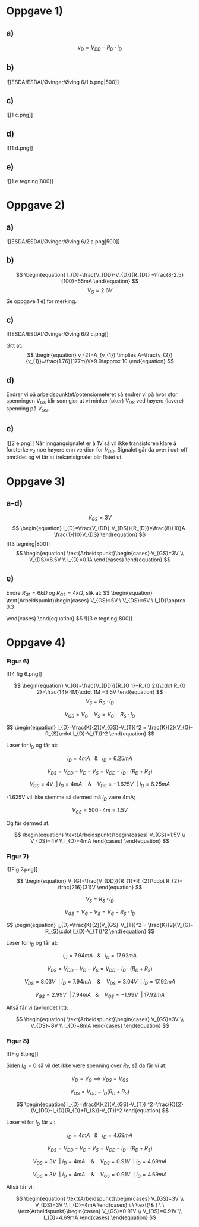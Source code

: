 # Oppgave 1)
## a)
$$
 \begin{equation} 
 v_{D}=V_{DD}-R_{D}\cdot i_{D} 
 \end{equation} 
$$
## b)

![[ESDA/ESDAI/Øvinger/Øving 6/1 b.png|500]]

## c)
![[1 c.png]]

## d)
![[1 d.png]]

## e)
![[1 e tegning|800]]

# Oppgave 2)
## a)
![[ESDA/ESDAI/Øvinger/Øving 6/2 a.png|500]]

## b)
$$
 \begin{equation} 
 I_{D}=\frac{V_{DD}-V_{D}}{R_{D}} =\frac{8-2.5}{100}=55mA
 \end{equation} 
$$
$$
 \begin{equation} 
 V_{G}\approx 2.6V 
 \end{equation} 
$$
Se oppgave 1 e) for merking.

## c)

![[ESDA/ESDAI/Øvinger/Øving 6/2 c.png]]


Gitt at:
$$
 \begin{equation} 
  v_{2}=A_{v_{1}} \implies A=\frac{v_{2}}{v_{1}}=\frac{1.76}{177m}V=9.9\approx 10
 \end{equation} 
$$

## d)
Endrer vi på arbeidspunktet/potensiometeret så endrer vi på hvor stor spenningen $V_{GS}$ blir som gjør at vi minker (øker) $V_{DS}$ ved høyere (lavere) spenning på $V_{GS}$.

## e)
![[2 e.png]]
Når inngangsignalet er å 1V så vil ikke transistoren klare å forsterke  $v_{2}$ noe høyere enn verdien for $V_{DD}$. Signalet går da over i cut-off området og vi får at trekantsignalet blir flatet ut.


# Oppgave 3)
## a-d)
$$
 \begin{equation} 
 V_{GS}=3V 
 \end{equation} 
$$
$$
 \begin{equation} 
i_{D}=\frac{V_{DD}-V_{DS}}{R_{D}}=\frac{8}{10}A-\frac{1}{10}V_{DS}
 \end{equation} 
$$
 ![[3 tegning|800]]
 $$
 \begin{equation} 
 \text{Arbeidspunkt}\begin{cases}
V_{GS}=3V \\
V_{DS}=8.5V \\
I_{D}=0.1A
\end{cases} 
 \end{equation} 
$$
## e)
Endre $R_{G1}=6k\Omega$ og $R_{G2}=4k\Omega$, slik at:
$$
 \begin{equation} 
 \text{Arbeidspunkt}\begin{cases}
V_{GS}=5V \\
V_{DS}=6V \\
I_{D}\approx 0.3

\end{cases} 
 \end{equation} 
$$
![[3 e tegning|800]]

# Oppgave 4)
### Figur 6)
![[4 fig 6.png]]

$$
 \begin{equation} 
 V_{G}=\frac{V_{DD}}{R_{G 1}+R_{G 2}}\cdot R_{G 2}=\frac{14}{4M}\cdot 1M =3.5V
 \end{equation} 
$$
$$
V_{S}=R_{S}\cdot I_{D}
$$

$$
 \begin{equation} 
 V_{GS}=V_{G}-V_{S} =V_{G}-R_{S}\cdot I_{D}
 \end{equation} 
$$


$$
 \begin{equation} 
  i_{D}=\frac{K}{2}(V_{GS}-V_{T})^2 = \frac{K}{2}(V_{G}-R_{S}\cdot I_{D}-V_{T})^2
 \end{equation} 
$$

Løser for $i_{D}$ og får at:

$$
 \begin{equation} 
 i_{D} = 4mA \ \ \ \text{\&} \ \ \ i_{D}=6.25mA
 \end{equation} 
$$

$$
 \begin{equation} 
V_{DS}=V_{DD}-V_{D}-V_{S}=V_{DD}-i_{D}\cdot (R_{D}+R_{S})
 \end{equation} 
$$

$$
 \begin{equation} 
 V_{DS}= 4V  \ \ | \ i_{D}=4mA \ \ \ \ \text{\&} \ \ \ \ V_{DS}=-1.625V \ \ | \ i_{D}=6.25mA
 \end{equation} 
$$

-1.625V vil ikke stemme så dermed må $i_{D}$ være 4mA;

$$
 \begin{equation} 
  V_{GS}= 500\cdot 4m = 1.5V
 \end{equation} 
$$

Og får dermed at:

$$
 \begin{equation} 
  \text{Arbeidspunkt}\begin{cases}
V_{GS}=1.5V \\
V_{DS}=4V \\
I_{D}=4mA
\end{cases} 
 \end{equation} 
$$


### Figur 7)
![[Fig 7.png]]

$$
 \begin{equation} 
 V_{G}=\frac{V_{DD}}{R_{1}+R_{2}}\cdot R_{2}= \frac{216}{31}V
 \end{equation} 
$$

$$
V_{S}=R_{S}\cdot I_{D}
$$

$$
 \begin{equation} 
 V_{GS}=V_{G}-V_{S} =V_{G}-R_{S}\cdot I_{D}
 \end{equation} 
$$


$$
 \begin{equation} 
  i_{D}=\frac{K}{2}(V_{GS}-V_{T})^2 = \frac{K}{2}(V_{G}-R_{S}\cdot I_{D}-V_{T})^2
 \end{equation} 
$$

Løser for $i_{D}$ og får at:

$$
 \begin{equation} 
 i_{D} = 7.94mA \ \ \ \text{\&} \ \ \ i_{D}=17.92mA
 \end{equation} 
$$

$$
 \begin{equation} 
V_{DS}=V_{DD}-V_{D}-V_{S}=V_{DD}-i_{D}\cdot (R_{D}+R_{S})
 \end{equation} 
$$

$$
 \begin{equation} 
 V_{DS}= 8.03V  \ \ | \ i_{D}=7.94mA \ \ \ \ \text{\&} \ \ \ \ V_{DS}=3.04V \ \ | \ i_{D}=17.92mA
 \end{equation} 
$$

$$
 \begin{equation} 
 V_{GS}= 2.99V \ \ |\ 7.94mA \ \ \ \& \ \ \ \ V_{GS}=-1.99V \ \ | \ 17.92mA
 \end{equation} 
$$

Altså får vi (avrundet litt):

$$
 \begin{equation} 
  \text{Arbeidspunkt}\begin{cases}
V_{GS}=3V \\
V_{DS}=8V \\
I_{D}=8mA
\end{cases} 
 \end{equation} 
$$

### Figur 8)
![[Fig 8.png]]

Siden $I_{G}=0$ så vil det ikke være spenning over $R_{F}$, så da får vi at:

$$
 \begin{equation} 
 V_{D}=V_{G} \implies V_{DS}=V_{GS}
 \end{equation} 
$$

$$
 \begin{equation} 
 V_{DS}= V_{DD}-I_{D}(R_{D}+R_{S})
 \end{equation} 
$$

$$
 \begin{equation} 
 I_{D}=\frac{K}{2}(V_{GS}-V_{T}) ^2=\frac{K}{2}(V_{DD}-I_{D}(R_{D}+R_{S})-V_{T})^2
 \end{equation} 
$$

Løser vi for $I_{D}$ får vi:

$$
 \begin{equation} 
 i_{D} = 4mA \ \ \ \text{\&} \ \ \ i_{D}=4.69mA
 \end{equation} 
$$

$$
 \begin{equation} 
V_{DS}=V_{DD}-V_{D}-V_{S}=V_{DD}-i_{D}\cdot (R_{D}+R_{S})
 \end{equation} 
$$

$$
 \begin{equation} 
 V_{DS}= 3V  \ \ | \ i_{D}=4mA \ \ \ \ \text{\&} \ \ \ \ V_{DS}=0.91V \ \ | \ i_{D}=4.69mA
 \end{equation} 
$$

$$
 \begin{equation} 
 V_{GS}= 3V  \ \ | \ i_{D}=4mA \ \ \ \ \text{\&} \ \ \ \ V_{GS}=0.91V \ \ | \ i_{D}=4.69mA
 \end{equation} 
$$


Altså får vi:

$$
 \begin{equation} 
  \text{Arbeidspunkt}\begin{cases}
V_{GS}=3V \\
V_{DS}=3V \\
I_{D}=4mA
\end{cases}  \ \ \text{\& }  \ \  
  \text{Arbeidspunkt}\begin{cases}
V_{GS}=0.91V \\
V_{DS}=0.91V \\
I_{D}=4.69mA
\end{cases} 
 \end{equation} 
$$
